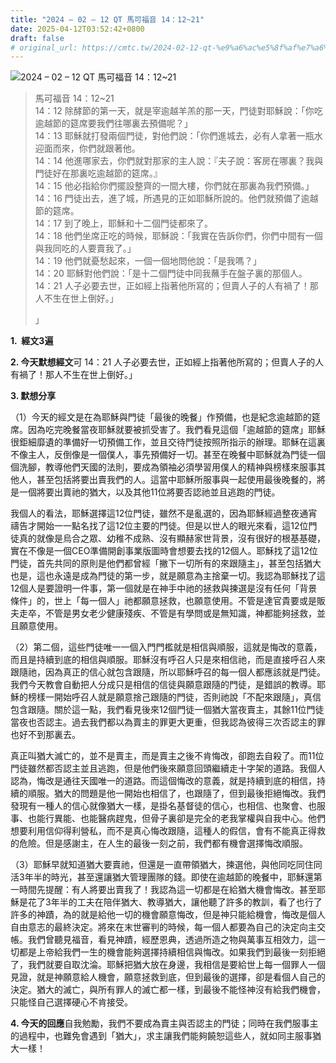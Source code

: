 ```yaml
---
title: "2024 – 02 – 12 QT 馬可福音 14：12~21"
date: 2025-04-12T03:52:42+0800
draft: false
# original_url: https://cmtc.tw/2024-02-12-qt-%e9%a6%ac%e5%8f%af%e7%a6%8f%e9%9f%b3-14%ef%bc%9a1221
---
```


![2024 – 02 – 12 QT 馬可福音 14：12~21](/images/qt.jpg  "2024 – 02 – 12 QT 馬可福音 14：12~21")

> 馬可福音 14：12~21  
> 14：12 除酵節的第一天，就是宰逾越羊羔的那一天，門徒對耶穌說：「你吃逾越節的筵席要我們往哪裏去預備呢？」  
> 14：13 耶穌就打發兩個門徒，對他們說：「你們進城去，必有人拿著一瓶水迎面而來，你們就跟著他。  
> 14：14 他進哪家去，你們就對那家的主人說：『夫子說：客房在哪裏？我與門徒好在那裏吃逾越節的筵席。』  
> 14：15 他必指給你們擺設整齊的一間大樓，你們就在那裏為我們預備。」  
> 14：16 門徒出去，進了城，所遇見的正如耶穌所說的。他們就預備了逾越節的筵席。  
> 14：17 到了晚上，耶穌和十二個門徒都來了。  
> 14：18 他們坐席正吃的時候，耶穌說：「我實在告訴你們，你們中間有一個與我同吃的人要賣我了。」  
> 14：19 他們就憂愁起來，一個一個地問他說：「是我嗎？」  
> 14：20 耶穌對他們說：「是十二個門徒中同我蘸手在盤子裏的那個人。  
> 14：21 人子必要去世，正如經上指著他所寫的；但賣人子的人有禍了！那人不生在世上倒好。」
>
> 」

**1.  經文3遍**

**2. 今天默想經文**可 14：21 人子必要去世，正如經上指著他所寫的；但賣人子的人有禍了！那人不生在世上倒好。」

**3. 默想分享**

（1）今天的經文是在為耶穌與門徒「最後的晚餐」作預備，也是紀念逾越節的筵席。因為吃完晚餐當夜耶穌就要被抓受害了。我們看見這個「逾越節的筵席」耶穌很鉅細靡遺的準備好一切預備工作，並且交待門徒按照所指示的辦理。耶穌在這裏不像主人，反倒像是一個僕人，事先預備好一切。甚至在晚餐中耶穌就為門徒一個個洗腳，教導他們天國的法則，要成為領袖必須學習用僕人的精神與榜樣來服事其他人，甚至包括將要出賣我們的人。這當中耶穌所服事與一起使用最後晚餐的，將是一個將要出賣祂的猶大，以及其他11位將要否認祂並且逃跑的門徒。

我個人的看法，耶穌選擇這12位門徒，雖然不是亂選的，因為耶穌經過整夜通宵禱告才開始一一點名找了這12位主要的門徒。但是以世人的眼光來看，這12位門徒真的就像是烏合之眾、幼稚不成熟、沒有顯赫家世背景，沒有很好的根基基礎，實在不像是一個CEO準備開創事業版圖時會想要去找的12個人。耶穌找了這12位門徒，首先共同的原則是他們都曾經「撇下一切所有的來跟隨主」，甚至包括猶大也是，這也永遠是成為門徒的第一步，就是願意為主捨棄一切。我認為耶穌找了這12個人是要證明一件事，第一個就是在神手中祂的拯救與揀選是沒有任何「背景條件」的，世上「每一個人」祂都願意拯救，也願意使用。不管是達官貴要或是販夫走卒，不管是男女老少健康殘疾、不管是有學問或是無知識，神都能夠拯救，並且願意使用。

（2）第二個，這些門徒唯一一個入門門檻就是相信與順服，這就是悔改的意義，而且是持續到底的相信與順服。耶穌沒有呼召人只是來相信祂，而是直接呼召人來跟隨祂，因為真正的信心就包含跟隨，所以耶穌呼召的每一個人都應該就是門徒。我們今天教會自動把人分成只是相信的信徒與願意跟隨的門徒，是錯誤的教導。耶穌的榜樣一開始呼召人就是願意捨己跟隨的門徒，否則祂說「不配來跟隨」，真信包含跟隨。關於這一點，我們看見後來12個門徒一個猶大當夜賣主，其餘11位門徒當夜也否認主。過去我們都以為賣主的罪更大更重，但我認為彼得三次否認主的罪也好不到那裏去。

真正叫猶大滅亡的，並不是賣主，而是賣主之後不肯悔改，卻跑去自殺了。而11位門徒雖然都否認主並且逃跑，但是他們後來願意回頭繼續走十字架的道路。我個人認為，悔改是通往天國唯一的道路。而這個悔改的意義，就是持續到底的相信，持續的順服。猶大的問題是他一開始也相信了，也跟隨了，但到最後拒絕悔改。我們發現有一種人的信心就像猶大一樣，是掛名基督徒的信心，也相信、也聚會、也服事、也能行異能、也能醫病趕鬼，但骨子裏卻是完全的老我掌權與自我中心。他們想要利用信仰得利營私，而不是真心悔改跟隨，這種人的假信，會有不能真正得救的危險。但是感謝主，在人生的最後一刻之前，我們都有機會選擇悔改順服。

（3）耶穌早就知道猶大要賣祂，但還是一直帶領猶大，揀選他，與他同吃同住同活3年半的時光，甚至還讓猶大管理團隊的錢。即使在逾越節的晚餐中，耶穌還第一時間先提醒：有人將要出賣我了！我認為這一切都是在給猶大機會悔改。甚至耶穌是花了3年半的工夫在陪伴猶大、教導猶大，讓他聽了許多的教訓，看了也行了許多的神蹟，為的就是給他一切的機會願意悔改，但是神只能給機會，悔改是個人自由意志的最終決定。將來在末世審判的時候，每一個人都要為自己的決定向主交帳。我們曾聽見福音，看見神蹟，經歷恩典，透過所造之物與萬事互相效力，這一切都是上帝給我們一生的機會能夠選擇持續相信與悔改。如果我們到最後一刻拒絕了，我們就要自取沈淪。耶穌把猶大放在身邊，我相信是要給世上每一個罪人一個見證，就是神願意給人機會，願意拯救到底，但到最後的選擇，卻是看個人自己的決定。猶大的滅亡，與所有罪人的滅亡都一樣，到最後不能怪神沒有給我們機會，只能怪自己選擇硬心不肯接受。

**4. 今天的回應**自我勉勵，我們不要成為賣主與否認主的門徒；同時在我們服事主的過程中，也難免會遇到「猶大」，求主讓我們能夠饒恕這些人，就如同主服事猶大一樣！